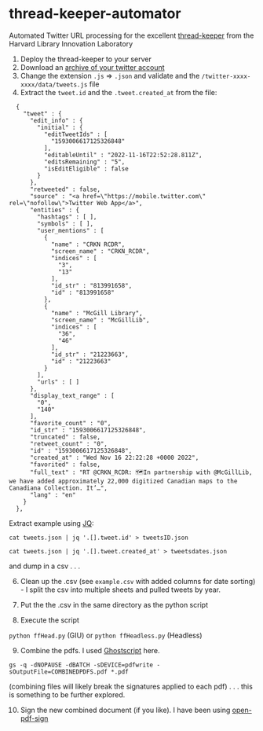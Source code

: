 # thread-keeper-automator
Automated Twitter URL processing for the excellent [thread-keeper](https://github.com/harvard-lil/thread-keeper) from the Harvard Library Innovation Laboratory 

1. Deploy the thread-keeper to your server
2. Download an [archive of your twitter account](https://help.twitter.com/en/managing-your-account/how-to-download-your-twitter-archive)
3. Change the extension `.js` => `.json` and validate and the `/twitter-xxxx-xxxx/data/tweets.js` file
4. Extract the `tweet.id` and the `.tweet.created_at` from the file:

```
  {
    "tweet" : {
      "edit_info" : {
        "initial" : {
          "editTweetIds" : [
            "1593006617125326848"
          ],
          "editableUntil" : "2022-11-16T22:52:28.811Z",
          "editsRemaining" : "5",
          "isEditEligible" : false
        }
      },
      "retweeted" : false,
      "source" : "<a href=\"https://mobile.twitter.com\" rel=\"nofollow\">Twitter Web App</a>",
      "entities" : {
        "hashtags" : [ ],
        "symbols" : [ ],
        "user_mentions" : [
          {
            "name" : "CRKN RCDR",
            "screen_name" : "CRKN_RCDR",
            "indices" : [
              "3",
              "13"
            ],
            "id_str" : "813991658",
            "id" : "813991658"
          },
          {
            "name" : "McGill Library",
            "screen_name" : "McGillLib",
            "indices" : [
              "36",
              "46"
            ],
            "id_str" : "21223663",
            "id" : "21223663"
          }
        ],
        "urls" : [ ]
      },
      "display_text_range" : [
        "0",
        "140"
      ],
      "favorite_count" : "0",
      "id_str" : "1593006617125326848",
      "truncated" : false,
      "retweet_count" : "0",
      "id" : "1593006617125326848",
      "created_at" : "Wed Nov 16 22:22:28 +0000 2022",
      "favorited" : false,
      "full_text" : "RT @CRKN_RCDR: 🗺In partnership with @McGillLib, we have added approximately 22,000 digitized Canadian maps to the Canadiana Collection. It’…",
      "lang" : "en"
    }
  },
  ```
  Extract example using [JQ](https://stedolan.github.io/jq/): 
  
  
  `cat tweets.json | jq '.[].tweet.id' > tweetsID.json`
 
  `cat tweets.json | jq '.[].tweet.created_at' > tweetsdates.json`
  
  and dump in a csv . . . 

6. Clean up the .csv (see `example.csv` with added columns for date sorting) - I split the csv into multiple sheets and pulled tweets by year.

7. Put the the .csv in the same directory as the python script

8. Execute the script

`python ffHead.py` (GIU) or `python ffHeadless.py` (Headless)

9. Combine the pdfs. I used [Ghostscript](https://www.ghostscript.com/) here.

`gs -q -dNOPAUSE -dBATCH -sDEVICE=pdfwrite -sOutputFile=COMBINEDPDFS.pdf *.pdf` 

(combining files will likely break the signatures applied to each pdf) . . . this is something to be further explored. 

10. Sign the new combined document (if you like). I have been using [open-pdf-sign](https://github.com/open-pdf-sign/open-pdf-sign)

